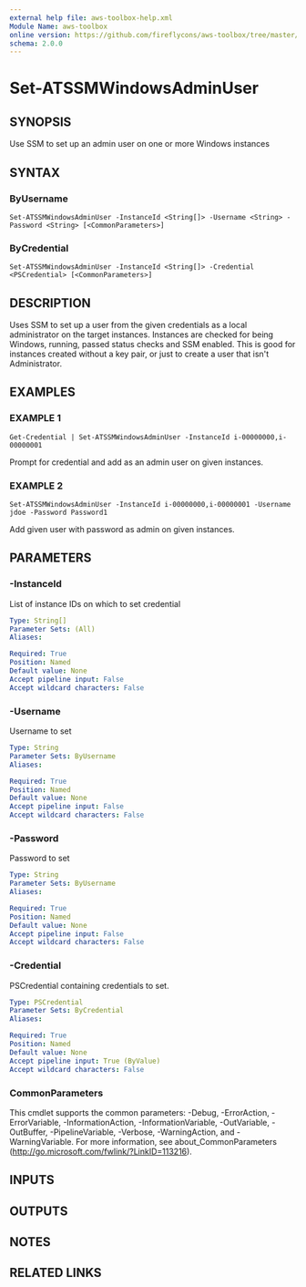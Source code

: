 ```yaml
---
external help file: aws-toolbox-help.xml
Module Name: aws-toolbox
online version: https://github.com/fireflycons/aws-toolbox/tree/master/docs/en-US/Set-ATCFNStackProtectionPolicy.md
schema: 2.0.0
---
```


# Set-ATSSMWindowsAdminUser

## SYNOPSIS
Use SSM to set up an admin user on one or more Windows instances

## SYNTAX

### ByUsername
```
Set-ATSSMWindowsAdminUser -InstanceId <String[]> -Username <String> -Password <String> [<CommonParameters>]
```

### ByCredential
```
Set-ATSSMWindowsAdminUser -InstanceId <String[]> -Credential <PSCredential> [<CommonParameters>]
```

## DESCRIPTION
Uses SSM to set up a user from the given credentials as a local administrator on the target instances.
Instances are checked for being Windows, running, passed status checks and SSM enabled.
This is good for instances created without a key pair, or just to create a user that isn't Administrator.

## EXAMPLES

### EXAMPLE 1
```
Get-Credential | Set-ATSSMWindowsAdminUser -InstanceId i-00000000,i-00000001
```

Prompt for credential and add as an admin user on given instances.

### EXAMPLE 2
```
Set-ATSSMWindowsAdminUser -InstanceId i-00000000,i-00000001 -Username jdoe -Password Password1
```

Add given user with password as admin on given instances.

## PARAMETERS

### -InstanceId
List of instance IDs on which to set credential

```yaml
Type: String[]
Parameter Sets: (All)
Aliases:

Required: True
Position: Named
Default value: None
Accept pipeline input: False
Accept wildcard characters: False
```

### -Username
Username to set

```yaml
Type: String
Parameter Sets: ByUsername
Aliases:

Required: True
Position: Named
Default value: None
Accept pipeline input: False
Accept wildcard characters: False
```

### -Password
Password to set

```yaml
Type: String
Parameter Sets: ByUsername
Aliases:

Required: True
Position: Named
Default value: None
Accept pipeline input: False
Accept wildcard characters: False
```

### -Credential
PSCredential containing credentials to set.

```yaml
Type: PSCredential
Parameter Sets: ByCredential
Aliases:

Required: True
Position: Named
Default value: None
Accept pipeline input: True (ByValue)
Accept wildcard characters: False
```

### CommonParameters
This cmdlet supports the common parameters: -Debug, -ErrorAction, -ErrorVariable, -InformationAction, -InformationVariable, -OutVariable, -OutBuffer, -PipelineVariable, -Verbose, -WarningAction, and -WarningVariable.
For more information, see about_CommonParameters (http://go.microsoft.com/fwlink/?LinkID=113216).

## INPUTS

## OUTPUTS

## NOTES

## RELATED LINKS
